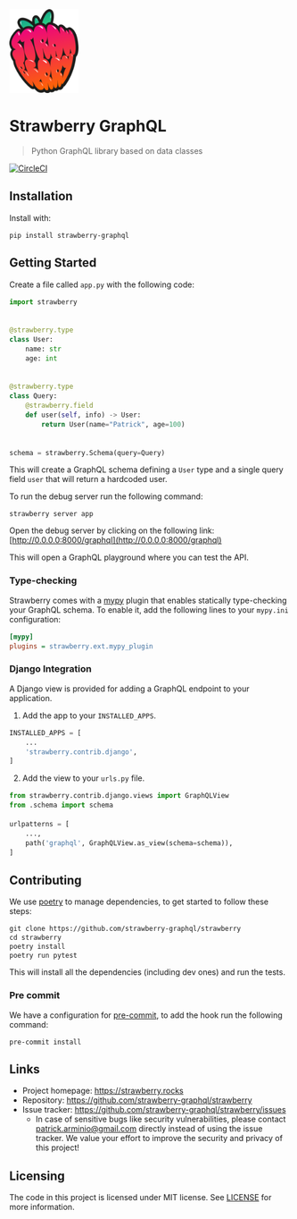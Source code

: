 <img src="https://github.com/strawberry-graphql/strawberry/raw/master/.github/logo.png" width="124" height="150">

# Strawberry GraphQL

> Python GraphQL library based on data classes

[![CircleCI](https://img.shields.io/circleci/token/307b40d5e152e074d34f84d30d226376a15667d5/project/github/strawberry-graphql/strawberry/master.svg?style=for-the-badge)](https://circleci.com/gh/strawberry-graphql/strawberry/tree/master)

## Installation

Install with:

```shell
pip install strawberry-graphql
```

## Getting Started

Create a file called `app.py` with the following code:

```python
import strawberry


@strawberry.type
class User:
    name: str
    age: int


@strawberry.type
class Query:
    @strawberry.field
    def user(self, info) -> User:
        return User(name="Patrick", age=100)


schema = strawberry.Schema(query=Query)
```

This will create a GraphQL schema defining a `User` type and a single query
field `user` that will return a hardcoded user.

To run the debug server run the following command:

```shell
strawberry server app
```

Open the debug server by clicking on the following link:
[http://0.0.0.0:8000/graphql](http://0.0.0.0:8000/graphql)

This will open a GraphQL playground where you can test the API.

### Type-checking

Strawberry comes with a [mypy] plugin that enables statically type-checking your GraphQL schema. To enable it, add the following lines to your `mypy.ini` configuration:

```ini
[mypy]
plugins = strawberry.ext.mypy_plugin
```

[mypy]: http://www.mypy-lang.org/

### Django Integration

A Django view is provided for adding a GraphQL endpoint to your application.

1. Add the app to your `INSTALLED_APPS`.
```python
INSTALLED_APPS = [
    ...
    'strawberry.contrib.django',
]
```

2. Add the view to your `urls.py` file.
```python
from strawberry.contrib.django.views import GraphQLView
from .schema import schema

urlpatterns = [
    ...,
    path('graphql', GraphQLView.as_view(schema=schema)),
]
```

## Contributing

We use [poetry](https://github.com/sdispater/poetry) to manage dependencies, to
get started to follow these steps:

```shell
git clone https://github.com/strawberry-graphql/strawberry
cd strawberry
poetry install
poetry run pytest
```

This will install all the dependencies (including dev ones) and run the tests.

### Pre commit

We have a configuration for
[pre-commit](https://github.com/pre-commit/pre-commit), to add the hook run the
following command:

```shell
pre-commit install
```

## Links

- Project homepage: https://strawberry.rocks
- Repository: https://github.com/strawberry-graphql/strawberry
- Issue tracker: https://github.com/strawberry-graphql/strawberry/issues
  - In case of sensitive bugs like security vulnerabilities, please contact
    patrick.arminio@gmail.com directly instead of using the issue tracker. We value
    your effort to improve the security and privacy of this project!

## Licensing

The code in this project is licensed under MIT license. See [LICENSE](./LICENSE)
for more information.
